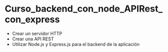 # Curso_backend_con_node_APIRest_con_express

- Crear un servidor HTTP
- Crear una API REST
- Utilizar Node.js y Express.js para el backend de la aplicación
